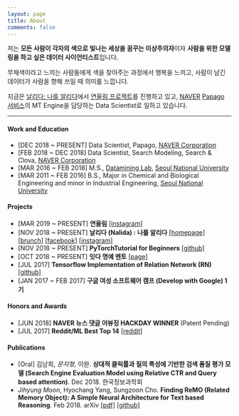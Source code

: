 ```yaml
---
layout: page
title: About
comments: false
---
```


저는 **모든 사람이 각자의 색으로 빛나는 세상을 꿈꾸는 이상주의자**이자 **사람을 위한 모델링을 하고 싶은 데이터 사이언티스트**입니다.

무채색이라고 느끼는 사람들에게 색을 찾아주는 과정에서 행복을 느끼고, 사람이 남긴 데이터가 사람을 향해 쓰일 때 의미를 느낍니다.

지금은 [날리다: 나를 알리다](http://www.nalida.info/)에서 [연울림 프로젝트](https://www.instagram.com/yeonullim/)를 진행하고 있고, [NAVER](https://www.navercorp.com/ko/index.nhn) [Papago 서비스](https://papago.naver.com/)의 MT Engine을 담당하는 Data Scientist로 일하고 있습니다.

<hr>

#### Work and Education

- [DEC 2018 ~ PRESENT] Data Scientist, Papago, [NAVER Corporation](https://www.navercorp.com/en/index.nhn)
- [FEB 2018 ~ DEC 2018] Data Scientist, Search Modeling, Search & Clova, [NAVER Corporation](https://www.navercorp.com/en/index.nhn)
- [MAR 2016 ~ FEB 2018] M.S., [Datamining Lab](http://dm.snu.ac.kr/ko/), [Seoul National University](http://www.snu.ac.kr/index.html)
- [MAR 2011 ~ FEB 2016] B.S., Major in Chemical and Biological Engineering and minor in Industrial Engineering, [Seoul National University](http://www.snu.ac.kr/index.html)

<div class="breaker"></div>

#### Projects

- [MAR 2019 ~ PRESENT] **연울림** [[instagram]](https://www.instagram.com/yeonullim/)
- [NOV 2018 ~ PRESENT] **날리다 (Nalida) : 나를 알리다** [[homepage]](http://www.nalida.info/) [[brunch]](https://brunch.co.kr/@nalida) [[facebook]](https://www.facebook.com/nalida2/) [[instagram]](https://www.instagram.com/nalida_official/) 
- [NOV 2018 ~ PRESENT] **PyTorchTutorial for Beginners** [[github]](https://github.com/inmoonlight/PyTorchTutorial)
- [OCT 2018 ~ PRESENT] **잇다 명예 멘토** [[page]](https://www.itdaa.net/mentors/29123)
- [JUL 2017] **Tensorflow Implementation of Relation Network (RN)** [[github]](https://github.com/inmoonlight/Relation-Network)
- [JAN 2017 ~ FEB 2017] **구글 여성 소프트웨어 캠프 (Develop with Google) 1기** 

<div class="breaker"></div>

#### Honors and Awards

- [JUN 2018] **NAVER 뉴스 댓글 어뷰징 HACKDAY WINNER** (Patent Pending)
- [JUL 2017] **Reddit/ML Best Top 14** [[reddit]](https://www.reddit.com/r/MachineLearning/comments/6nskph/d_tensorflow_implementation_of_relation_network/)

<div class="breaker"></div>

#### Publications

- [Oral] 김남희, *문지형*, 이완. **상대적 클릭률과 질의 특성에 기반한 검색 품질 평가 모델 (Search Engine Evaluation Model using Relative CTR and Query based attention)**. Dec 2018. 한국정보과학회
- *Jihyung Moon*, Hyochang Yang, Sungzoon Cho. **Finding ReMO (Related Memory Object): A Simple Neural Architecture for Text based Reasoning**. Feb 2018. arXiv [[pdf]](https://arxiv.org/pdf/1801.08459.pdf) [[github]](https://github.com/inmoonlight/RMN)